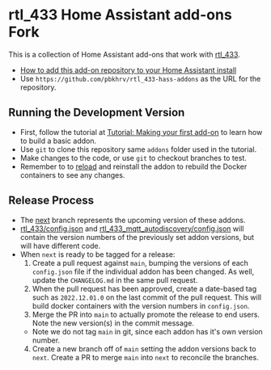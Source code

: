 # rtl_433 Home Assistant add-ons Fork

This is a collection of Home Assistant add-ons that work with [rtl_433](https://github.com/merbanan/rtl_433).

* [How to add this add-on repository to your Home Assistant install](https://home-assistant.io/hassio/installing_third_party_addons/)
* Use `https://github.com/pbkhrv/rtl_433-hass-addons` as the URL for the repository.

## Running the Development Version

- First, follow the tutorial at [Tutorial: Making your first add-on](https://developers.home-assistant.io/docs/add-ons/tutorial/) to learn how to build a basic addon.
- Use `git` to clone this repository same `addons` folder used in the tutorial.
- Make changes to the code, or use `git` to checkout branches to test.
- Remember to to [reload](https://developers.home-assistant.io/docs/add-ons/tutorial/#i-dont-see-my-add-on) and reinstall the addon to rebuild the Docker containers to see any changes.

## Release Process

* The [next](https://github.com/pbkhrv/rtl_433-hass-addons/tree/next) branch represents the upcoming version of these addons.
* [rtl_433/config.json](rtl_433/config.json) and [rtl_433_mqtt_autodiscovery/config.json](rtl_433_mqtt_autodiscovery/config.json) will contain the version numbers of the previously set addon versions, but will have different code.
* When `next` is ready to be tagged for a release:
  1. Create a pull request against `main`, bumping the versions of each `config.json` file if the individual addon has been changed. As well, update the `CHANGELOG.md` in the same pull request.
  2. When the pull request has been approved, create a date-based tag such as `2022.12.01.0` on the last commit of the pull request. This will build docker containers with the version numbers in `config.json`.
  3. Merge the PR into `main` to actually promote the release to end users. Note the new version(s) in the commit message.
    - Note we do not tag `main` in git, since each addon has it's own version number.
  4. Create a new branch off of `main` setting the addon versions back to `next`. Create a PR to merge `main` into `next` to reconcile the branches.
